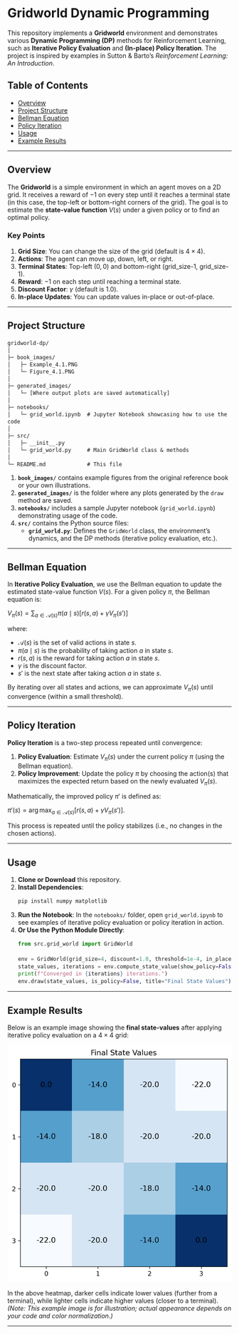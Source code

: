 # Gridworld Dynamic Programming

This repository implements a **Gridworld** environment and demonstrates various **Dynamic Programming (DP)** methods for Reinforcement Learning, such as **Iterative Policy Evaluation** and **(In-place) Policy Iteration**. The project is inspired by examples in Sutton & Barto’s *Reinforcement Learning: An Introduction*.

## Table of Contents
- [Overview](#overview)
- [Project Structure](#project-structure)
- [Bellman Equation](#bellman-equation)
- [Policy Iteration](#policy-iteration)
- [Usage](#usage)
- [Example Results](#example-results)

---

## Overview

The **Gridworld** is a simple environment in which an agent moves on a 2D grid. It receives a reward of $-1$ on every step until it reaches a terminal state (in this case, the top-left or bottom-right corners of the grid). The goal is to estimate the **state-value function** $V(s)$ under a given policy or to find an optimal policy.

### Key Points

1. **Grid Size**: You can change the size of the grid (default is $4 \times 4$).
2. **Actions**: The agent can move up, down, left, or right.
3. **Terminal States**: Top-left $(0,0)$ and bottom-right (grid_size-1, grid_size-1).
4. **Reward**: $-1$ on each step until reaching a terminal state.
5. **Discount Factor**: $\gamma$ (default is $1.0$).
6. **In-place Updates**: You can update values in-place or out-of-place.

---

## Project Structure

```
gridworld-dp/
│
├─ book_images/
│   ├─ Example_4.1.PNG
│   └─ Figure_4.1.PNG
│
├─ generated_images/
│   └─ [Where output plots are saved automatically]
│
├─ notebooks/
│   └─ grid_world.ipynb  # Jupyter Notebook showcasing how to use the code
│
├─ src/
│   ├─ __init__.py
│   └─ grid_world.py     # Main GridWorld class & methods
│
└─ README.md             # This file
```

1. **`book_images/`** contains example figures from the original reference book or your own illustrations.
2. **`generated_images/`** is the folder where any plots generated by the `draw` method are saved.
3. **`notebooks/`** includes a sample Jupyter notebook (`grid_world.ipynb`) demonstrating usage of the code.
4. **`src/`** contains the Python source files:
   - **`grid_world.py`**: Defines the `GridWorld` class, the environment’s dynamics, and the DP methods (iterative policy evaluation, etc.).

---

## Bellman Equation

In **Iterative Policy Evaluation**, we use the Bellman equation to update the estimated state-value function $V(s)$. For a given policy $\pi$, the Bellman equation is:


$V_{\pi}(s) = \sum_{a \in \mathcal{A}(s)} \pi(a \mid s) \Big[r(s, a) + \gamma V_{\pi}(s') \Big]$

where:
- $\mathcal{A}(s)$ is the set of valid actions in state $s$.
- $\pi(a \mid s)$ is the probability of taking action $a$ in state $s$.
- $r(s, a)$ is the reward for taking action $a$ in state $s$.
- $\gamma$ is the discount factor.
- $s'$ is the next state after taking action $a$ in state $s$.

By iterating over all states and actions, we can approximate $V_{\pi}(s)$ until convergence (within a small threshold).

---

## Policy Iteration

**Policy Iteration** is a two-step process repeated until convergence:
1. **Policy Evaluation**: Estimate $V_{\pi}(s)$ under the current policy $\pi$ (using the Bellman equation).
2. **Policy Improvement**: Update the policy $\pi$ by choosing the action(s) that maximizes the expected return based on the newly evaluated $V_{\pi}(s)$.

Mathematically, the improved policy $\pi'$ is defined as:

$\pi'(s) = \arg\max_{a \in \mathcal{A}(s)} \bigl[r(s,a) + \gamma V_{\pi}(s') \bigr].$

This process is repeated until the policy stabilizes (i.e., no changes in the chosen actions).

---

## Usage

1. **Clone or Download** this repository.
2. **Install Dependencies**:
   ```bash
   pip install numpy matplotlib
   ```
3. **Run the Notebook**: In the `notebooks/` folder, open `grid_world.ipynb` to see examples of iterative policy evaluation or policy iteration in action.
4. **Or Use the Python Module Directly**:
   ```python
   from src.grid_world import GridWorld

   env = GridWorld(grid_size=4, discount=1.0, threshold=1e-4, in_place=True)
   state_values, iterations = env.compute_state_value(show_policy=False, show_arrows=False)
   print(f"Converged in {iterations} iterations.")
   env.draw(state_values, is_policy=False, title="Final State Values")
   ```

---

## Example Results

Below is an example image showing the **final state-values** after applying iterative policy evaluation on a $4 \times 4$ grid:

![Final State Values](generated_images/final_state_values.png)

In the above heatmap, darker cells indicate lower values (further from a terminal), while lighter cells indicate higher values (closer to a terminal).  
*(Note: This example image is for illustration; actual appearance depends on your code and color normalization.)*

---
